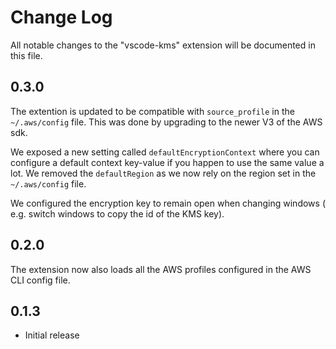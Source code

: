 # Change Log

All notable changes to the "vscode-kms" extension will be documented in this file.

## 0.3.0

The extention is updated to be compatible with `source_profile` in the `~/.aws/config` file. This was done by upgrading to the newer V3 of the AWS sdk.

We exposed a new setting called `defaultEncryptionContext` where you can configure a default context key-value if you happen to use the same value a lot.
We removed the `defaultRegion` as we now rely on the region set in the `~/.aws/config` file.

We configured the encryption key to remain open when changing windows ( e.g. switch windows to copy the id of the KMS key).

## 0.2.0

The extension now also loads all the AWS profiles configured in the AWS CLI config file.

## 0.1.3

- Initial release
